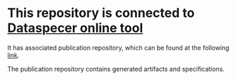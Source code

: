 # This repository is connected to [Dataspecer online tool](http://localhost:5174)

It has associated publication repository, which can be found at the following [link](https://github.com/RadStr-bot/manually-created-repo-from-git-publication-repo).

The publication repository contains generated artifacts and specifications.